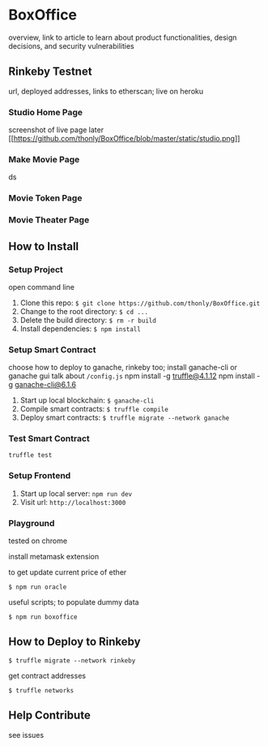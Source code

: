 # BoxOffice

overview, link to article to learn about product functionalities, design decisions, and security vulnerabilities

## Rinkeby Testnet

url, deployed addresses, links to etherscan; live on heroku

### Studio Home Page

screenshot of live page later
[[https://github.com/thonly/BoxOffice/blob/master/static/studio.png]]

### Make Movie Page
ds
### Movie Token Page

### Movie Theater Page



## How to Install

### Setup Project

open command line

1. Clone this repo: `$ git clone https://github.com/thonly/BoxOffice.git`
2. Change to the root directory: `$ cd ...`
3. Delete the build directory: `$ rm -r build`
4. Install dependencies: `$ npm install`

### Setup Smart Contract

choose how to deploy to ganache, rinkeby too; install ganache-cli or ganache gui
talk about `/config.js`
npm install -g truffle@4.1.12
npm install -g ganache-cli@6.1.6

1. Start up local blockchain: `$ ganache-cli`
1. Compile smart contracts: `$ truffle compile`
1. Deploy smart contracts: `$ truffle migrate --network ganache`

### Test Smart Contract

`truffle test`

### Setup Frontend

1. Start up local server: `npm run dev`
2. Visit url: `http://localhost:3000`

### Playground
tested on chrome

install metamask extension

to get update current price of ether

`$ npm run oracle`

useful scripts; to populate dummy data

`$ npm run boxoffice`

## How to Deploy to Rinkeby

`$ truffle migrate --network rinkeby`

get contract addresses

`$ truffle networks`

## Help Contribute

see issues
